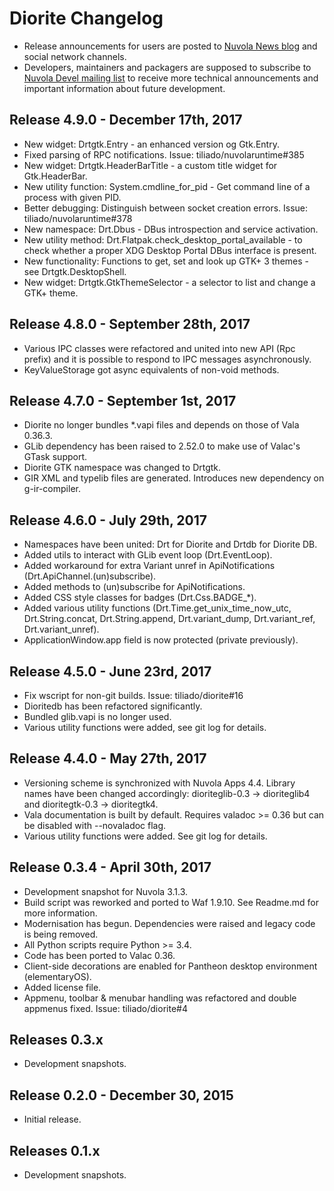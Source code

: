 Diorite Changelog
=================

 * Release announcements for users are posted to [Nuvola News blog](https://medium.com/nuvola-news)
   and social network channels.
 * Developers, maintainers and packagers are supposed to subscribe to
   [Nuvola Devel mailing list](https://groups.google.com/d/forum/nuvola-player-devel)
   to receive more technical announcements and important information about future development.

Release 4.9.0 - December 17th, 2017
-------------------------------

  * New widget: Drtgtk.Entry - an enhanced version og Gtk.Entry.
  * Fixed parsing of RPC notifications. Issue: tiliado/nuvolaruntime#385
  * New widget: Drtgtk.HeaderBarTitle - a custom title widget for Gtk.HeaderBar.
  * New utility function: System.cmdline_for_pid - Get command line of a process with given PID.
  * Better debugging: Distinguish between socket creation errors. Issue: tiliado/nuvolaruntime#378
  * New namespace: Drt.Dbus -  DBus introspection and service activation.
  * New utility method: Drt.Flatpak.check_desktop_portal_available - to check whether a proper XDG Desktop Portal
    DBus interface is present.
  * New functionality: Functions to get, set and look up GTK+ 3 themes - see Drtgtk.DesktopShell.
  * New widget: Drtgtk.GtkThemeSelector - a selector to list and change a GTK+ theme.
  
Release 4.8.0 - September 28th, 2017
--------------------------------

  * Various IPC classes were refactored and united into new API (Rpc prefix) and it is possible to respond
    to IPC messages asynchronously.
  * KeyValueStorage got async equivalents of non-void methods.

Release 4.7.0 - September 1st, 2017
--------------------------------

  * Diorite no longer bundles *.vapi files and depends on those of Vala 0.36.3.
  * GLib dependency has been raised to 2.52.0 to make use of Valac's GTask support.
  * Diorite GTK namespace was changed to Drtgtk.
  * GIR XML and typelib files are generated. Introduces new dependency on g-ir-compiler.
  
Release 4.6.0 - July 29th, 2017
-------------------------------

  * Namespaces have been united: Drt for Diorite and Drtdb for Diorite DB.
  * Added utils to interact with GLib event loop (Drt.EventLoop).
  * Added workaround for extra Variant unref in ApiNotifications (Drt.ApiChannel.(un)subscribe).
  * Added methods to (un)subscribe for ApiNotifications.
  * Added CSS style classes for badges (Drt.Css.BADGE_*).
  * Added various utility functions (Drt.Time.get_unix_time_now_utc, Drt.String.concat, Drt.String.append,
    Drt.variant_dump, Drt.variant_ref, Drt.variant_unref).
  * ApplicationWindow.app field is now protected (private previously).
  
Release 4.5.0 - June 23rd, 2017
-------------------------------

  * Fix wscript for non-git builds. Issue: tiliado/diorite#16
  * Dioritedb has been refactored significantly.
  * Bundled glib.vapi is no longer used.
  * Various utility functions were added, see git log for details.
  
Release 4.4.0 - May 27th, 2017
------------------------------

  * Versioning scheme is synchronized with Nuvola Apps 4.4. Library names have been changed accordingly:
    dioriteglib-0.3 → dioriteglib4 and dioritegtk-0.3 → dioritegtk4.
  * Vala documentation is built by default. Requires valadoc >= 0.36 but can be disabled with --novaladoc
    flag.
  * Various utility functions were added. See git log for details.
  
Release 0.3.4 - April 30th, 2017
--------------------------------

  * Development snapshot for Nuvola 3.1.3.
  * Build script was reworked and ported to Waf 1.9.10. See Readme.md for more information.
  * Modernisation has begun. Dependencies were raised and legacy code is being removed.
  * All Python scripts require Python >= 3.4.
  * Code has been ported to Valac 0.36.
  * Client-side decorations are enabled for Pantheon desktop environment (elementaryOS).
  * Added license file.
  * Appmenu, toolbar & menubar handling was refactored and double appmenus fixed. Issue: tiliado/diorite#4

Releases 0.3.x
--------------

  * Development snapshots.
  
Release 0.2.0 - December 30, 2015
---------------------------------

  * Initial release.

Releases 0.1.x
--------------

  * Development snapshots.
